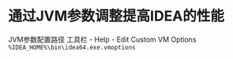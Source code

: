 # 通过JVM参数调整提高IDEA的性能

JVM参数配置路径
工具栏 - Help - Edit Custom VM Options
`%IDEA_HOME%\bin\idea64.exe.vmoptions`